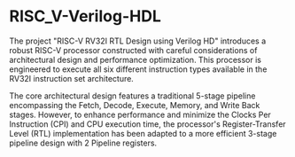 # RISC_V-Verilog-HDL

The project "RISC-V RV32I RTL Design using Verilog HD" introduces a 
robust RISC-V processor constructed with careful considerations of 
architectural design and performance optimization. This processor is engineered 
to execute all six different instruction types available in the RV32I instruction 
set architecture.

The core architectural design features a traditional 5-stage pipeline 
encompassing the Fetch, Decode, Execute, Memory, and Write Back stages. 
However, to enhance performance and minimize the Clocks Per Instruction 
(CPI) and CPU execution time, the processor's Register-Transfer Level (RTL) 
implementation has been adapted to a more efficient 3-stage pipeline design 
with 2 Pipeline registers. 

